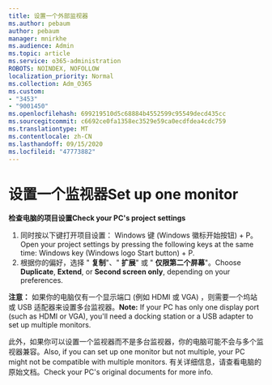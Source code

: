 ```yaml
---
title: 设置一个外部监视器
ms.author: pebaum
author: pebaum
manager: mnirkhe
ms.audience: Admin
ms.topic: article
ms.service: o365-administration
ROBOTS: NOINDEX, NOFOLLOW
localization_priority: Normal
ms.collection: Adm_O365
ms.custom:
- "3453"
- "9001450"
ms.openlocfilehash: 699219510d5c68884b4552599c95549decd435cc
ms.sourcegitcommit: c6692ce0fa1358ec3529e59ca0ecdfdea4cdc759
ms.translationtype: MT
ms.contentlocale: zh-CN
ms.lasthandoff: 09/15/2020
ms.locfileid: "47773882"
---
```

# <a name="set-up-one-monitor"></a><span data-ttu-id="0de5e-102">设置一个监视器</span><span class="sxs-lookup"><span data-stu-id="0de5e-102">Set up one monitor</span></span>

<span data-ttu-id="0de5e-103">**检查电脑的项目设置**</span><span class="sxs-lookup"><span data-stu-id="0de5e-103">**Check your PC's project settings**</span></span>

1. <span data-ttu-id="0de5e-104">同时按以下键打开项目设置： Windows 键 (Windows 徽标开始按钮) + P。</span><span class="sxs-lookup"><span data-stu-id="0de5e-104">Open your project settings by pressing the following keys at the same time: Windows key (Windows logo Start button) + P.</span></span>
2. <span data-ttu-id="0de5e-105">根据你的偏好，选择 " **复制**"、" **扩展**" 或 " **仅限第二个屏幕**"。</span><span class="sxs-lookup"><span data-stu-id="0de5e-105">Choose **Duplicate**, **Extend**, or **Second screen only**, depending on your preferences.</span></span>

<span data-ttu-id="0de5e-106">**注意：** 如果你的电脑仅有一个显示端口 (例如 HDMI 或 VGA) ，则需要一个坞站或 USB 适配器来设置多台监视器。</span><span class="sxs-lookup"><span data-stu-id="0de5e-106">**Note:** If your PC has only one display port (such as HDMI or VGA), you'll need a docking station or a USB adapter to set up multiple monitors.</span></span>

<span data-ttu-id="0de5e-107">此外，如果你可以设置一个监视器而不是多台监视器，你的电脑可能不会与多个监视器兼容。</span><span class="sxs-lookup"><span data-stu-id="0de5e-107">Also, if you can set up one monitor but not multiple, your PC might not be compatible with multiple monitors.</span></span> <span data-ttu-id="0de5e-108">有关详细信息，请查看电脑的原始文档。</span><span class="sxs-lookup"><span data-stu-id="0de5e-108">Check your PC's original documents for more info.</span></span>